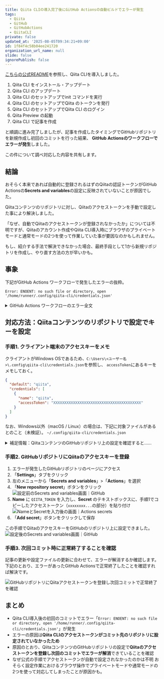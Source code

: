 ```yaml
---
title: Qiita CLIの導入完了後にGitHub Actionsの自動ビルドでエラーが発生
tags:
  - Qiita
  - GitHub
  - GitHubActions
  - QiitaCLI
private: false
updated_at: '2025-08-05T09:34:21+09:00'
id: 1f84f4c58b04ee241720
organization_url_name: null
slide: false
ignorePublish: false
---
```


[こちらの公式README](https://github.com/increments/qiita-cli)を参照し、Qiita CLIを導入しました。

1. Qiita CLI をインストール・アップデート
1. Qiita CLI のアップデート
1. Qiita CLI のセットアップでinit コマンドを実行
1. Qiita CLI のセットアップでQiita のトークンを発行
1. Qiita CLI のセットアップでQiita CLI のログイン
1. Qiita Preview の起動
1. Qiita CLI で記事を作成

と順調に進み完了しましたが、記事を作成したタイミングでGitHubリポジトリを新規作成し初回のコミットを行った結果、
**GitHub Actionsのワークフローでエラーが発生**しました。

この件について調べ対応した内容を共有します。

## 結論

おそらく本来であれば自動的に登録されるはずのQiitaの認証トークンがGitHub Actionsの**Secrets and variables**の設定に反映されていないことが原因でした。

Qiitaコンテンツのリポジトリに対し、Qiitaのアクセストークンを手動で設定した事により解決しました。

「なぜ、自動でQiitaのアクセストークンが登録されなかったか」については不明ですが、Qiitaのアカウント作成やQiita CLI導入時にブラウザのプライベートモードと通常モードの2つを使って作業していた事が要因なのかもしれません。

もし、紹介する手法で解決できなかった場合、最終手段として1から新規リポジトリを作成し、やり直す方法の方が早いかも。

## 事象

下記がGitHub Actions ワークフローで発生したエラーの抜粋。

```:エラー（抜粋）
Error: ENOENT: no such file or directory, open '/home/runner/.config/qiita-cli/credentials.json'
```

<details><summary>GitHub Actions ワークフローのエラー全文</summary>

```:エラー（全文）
Run increments/qiita-cli/actions/publish@v1
Run actions/setup-node@v4
Attempting to download 20.16.0...
Acquiring 20.16.0 - x64 from https://github.com/actions/node-versions/releases/download/20.16.0-10080284600/node-20.16.0-linux-x64.tar.gz
Extracting ...
/usr/bin/tar xz --strip 1 --warning=no-unknown-keyword --overwrite -C /home/runner/work/_temp/218da015-6487-483f-b8bb-5d3e61a908ea -f /home/runner/work/_temp/12c88de6-7aff-4007-9450-567aa37a6e24
Adding to the cache ...
Environment details
Run npm install -g @qiita/qiita-cli@v1.6.2

added 121 packages in 4s

39 packages are looking for funding
  run `npm fund` for details
Run qiita publish --all --root .
Error: ENOENT: no such file or directory, open '/home/runner/.config/qiita-cli/credentials.json'
    at async open (node:internal/fs/promises:639:25)
    at async Object.readFile (node:internal/fs/promises:1249:14)
    at async Credential.load (/opt/hostedtoolcache/node/20.16.0/x64/lib/node_modules/@qiita/qiita-cli/dist/lib/config.js:174:26)
    at async Credential.getCredential (/opt/hostedtoolcache/node/20.16.0/x64/lib/node_modules/@qiita/qiita-cli/dist/lib/config.js:186:32)
    at async accessToken (/opt/hostedtoolcache/node/20.16.0/x64/lib/node_modules/@qiita/qiita-cli/dist/lib/get-qiita-api-instance.js:18:59)
    at async getQiitaApiInstance (/opt/hostedtoolcache/node/20.16.0/x64/lib/node_modules/@qiita/qiita-cli/dist/lib/get-qiita-api-instance.js:11:20)
    at async Object.publish (/opt/hostedtoolcache/node/20.16.0/x64/lib/node_modules/@qiita/qiita-cli/dist/commands/publish.js:21:22)
    at async exec (/opt/hostedtoolcache/node/20.16.0/x64/lib/node_modules/@qiita/qiita-cli/dist/commands/index.js:41:9) {
  errno: -2,
  code: 'ENOENT',
  syscall: 'open',
  path: '/home/runner/.config/qiita-cli/credentials.json'
}
エラーが発生しました (ENOENT: no such file or directory, open '/home/runner/.config/qiita-cli/credentials.json')
  バグの可能性がある場合は、Qiita Discussionsよりご報告いただけると幸いです
  https://github.com/increments/qiita-discussions
Error: Process completed with exit code 1.
```

</details>

## 対応方法：Qiitaコンテンツのリポジトリで設定でキーを設定

### 手順1. クライアント端末のアクセスキーをメモ

クライアントがWindows OSであるため、`C:\Users\<ユーザー名>\.config\qiita-cli\credentials.json`を参照し、
`accessToken`にあるキーをメモしておく。

```json:credentials.json
{
  "default": "qiita",
  "credentials": [
    {
      "name": "qiita",
      "accessToken": "XXXXXXXXXXXXXXXXXXXXXXXXXXXXXXXXXXXXXXXX"
    }
  ]
}
```

なお、Windows以外（macOS / Linux）の場合は、下記に対象ファイルがあるとのこと（未検証）。
`~/.config/qiita-cli/credentials.json`

<details><summary>補足情報：QiitaコンテンツのGitHubリポジトリ上の設定を確認すると……</summary>

Qiitaコンテンツのリポジトリ上にある`.github/workflows/publish.yml`は下記のとおり。

```yml:publish.yml
# Please set 'QIITA_TOKEN' secret to your repository
name: Publish articles

on:
  push:
    branches:
      - main
      - master
  workflow_dispatch:

permissions:
  contents: write

concurrency:
  group: ${{ github.workflow }}-${{ github.ref }}
  cancel-in-progress: false

jobs:
  publish_articles:
    runs-on: ubuntu-latest
    timeout-minutes: 5
    steps:
      - uses: actions/checkout@v4
        with:
          fetch-depth: 0
      - uses: increments/qiita-cli/actions/publish@v1
        with:
          qiita-token: ${{ secrets.QIITA_TOKEN }}
          root: "."

```

上記の設定のとおり、`qiita-token: ${{ secrets.QIITA_TOKEN }}`となっています。
そのため、GitHubリポジトリ上に同じ変数名の`QIITA_TOKEN`をキーにアクセスキーを登録してあげる必要があります。

</details>

### 手順2. GitHubリポジトリにQiitaのアクセスキーを登録

1. エラーが発生したGitHubリポジトリのページにアクセス
1. 「**Settings**」タブをクリック
1. 左のメニューから「**Secrets and variables**」>「**Actions**」を選択
1. 「**New repository secret**」ボタンをクリック
    ![設定前のSecrets and variables画面｜GitHub](https://qiita-image-store.s3.ap-northeast-1.amazonaws.com/0/4156147/afce70dd-474d-45f1-8f4d-611b18bff213.png)
1. **Name** に `QIITA_TOKEN` を入力し、**Secret** のテキストボックスに、手順1でコピーしたアクセストークン（`xxxxxxxx...`の部分）を貼り付け
    ![NameとSecretを入力後の画面｜Actions secrets](https://qiita-image-store.s3.ap-northeast-1.amazonaws.com/0/4156147/30a407a4-1242-489e-aabf-e462e198f8b2.jpeg)
1. 「**Add secret**」ボタンをクリックして保存

この手順でQiitaのアクセスキーをGitHubのリポジトリ上に設定できました。
![設定後のSecrets and variables画面｜GitHub](https://qiita-image-store.s3.ap-northeast-1.amazonaws.com/0/4156147/7bc74df3-55c7-418a-99d3-d233ebc814ea.jpeg)

### 手順3. 次回コミット時に正常終了することを確認

記事の更新や設定ファイルの更新に合わせて、エラーが解消するか確認します。
下記のとおり、エラーがあったGitHub Actionsで正常終了したことを確認すれば解決です。

![GitHubリポジトリにQiitaアクセストークンを登録し次回コミットで正常終了を確認](https://qiita-image-store.s3.ap-northeast-1.amazonaws.com/0/4156147/e27ef39e-6072-40ed-bf3e-c0ca96de11e6.jpeg)

## まとめ

- Qiita CLI導入後の初回のコミットでエラー「`Error: ENOENT: no such file or directory, open '/home/runner/.config/qiita-cli/credentials.json'`」が発生
- エラーの原因は**Qiita CLIのアクセストークンがコミット先のリポジトリに設定されていなかったため**
- 原因のとおり、QiitaコンテンツのGitHubリポジトリの設定で**Qiitaのアクセストークンを登録し次回のコミットでエラーが解消**できていることを確認
- なぜ公式の手順でアクセストークンが自動で設定されなかったのかは不明
    おそらく設定作業におけるブラウザ操作でプライベートモードや通常モードの2つを使って対応してしまったことが原因かも。

